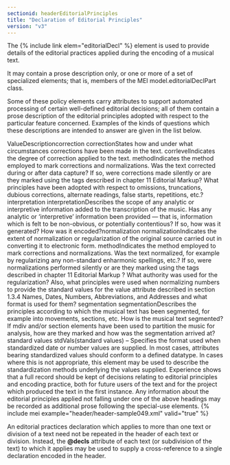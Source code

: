 ```yaml
---
sectionid: headerEditorialPrinciples
title: "Declaration of Editorial Principles"
version: "v3"
---
```


The {% include link elem="editorialDecl" %} element is used to provide details of the editorial practices applied during the encoding of a musical text.

It may contain a prose description only, or one or more of a set of specialized elements; that is, members of the MEI model.editorialDeclPart class. 

Some of these policy elements carry attributes to support automated processing of certain well-defined editorial decisions; all of them contain a prose description of the editorial principles adopted with respect to the particular feature concerned. Examples of the kinds of questions which these descriptions are intended to answer are given in the list below.

ValueDescriptioncorrection
          correctionStates how and under what circumstances corrections have been made in the text.
          corrlevelIndicates the degree of correction applied to the text.
          methodIndicates the method employed to mark corrections and normalizations.
          Was the text corrected during or after data capture? If so, were corrections made
            silently or are they marked using the tags described in chapter 11 Editorial Markup? What principles have been adopted with respect to omissions, truncations, dubious
            corrections, alternate readings, false starts, repetitions, etc.?interpretation
          interpretationDescribes the scope of any analytic or interpretive information added to the
        transcription of the music.
          Has any analytic or ‘interpretive’ information been provided — that is, information
            which is felt to be non-obvious, or potentially contentious? If so, how was it
            generated? How was it encoded?normalization
          normalizationIndicates the extent of normalization or regularization of the original source carried
        out in converting it to electronic form.
          methodIndicates the method employed to mark corrections and normalizations.
          Was the text normalized, for example by regularizing any non-standard enharmonic
            spellings, etc.? If so, were normalizations performed silently or are they marked using
            the tags described in chapter 11 Editorial Markup ? What authority was used for
            the regularization? Also, what principles were used when normalizing numbers to provide
            the standard values for the value attribute described in section 1.3.4 Names, Dates, Numbers, Abbreviations, and Addresses and what format is used for them?
        segmentation
          segmentationDescribes the principles according to which the musical text has been segmented, for
        example into movements, sections, etc.
          How is the musical text segmented? If mdiv and/or section elements have been used to
            partition the music for analysis, how are they marked and how was the segmentation
            arrived at?
        standard values
          stdVals(standard values) – Specifies the format used when standardized date or number values
        are supplied.
          In most cases, attributes bearing standardized values should conform to a defined
            datatype. In cases where this is not appropriate, this element may be used to describe
            the standardization methods underlying the values supplied.
Experience shows that a full record should be kept of decisions relating to editorial principles and encoding practice, both for future users of the text and for the project which produced the text in the first instance. Any information about the editorial principles applied not falling under one of the above headings may be recorded as additional prose following the special-use elements.
{% include mei example="header/header-sample049.xml" valid="true" %}
    
An editorial practices declaration which applies to more than one text or division of a text need not be repeated in the header of each text or division. Instead, the **@decls** attribute of each text (or subdivision of the text) to which it applies may be used to supply a cross-reference to a single declaration encoded in the header.
